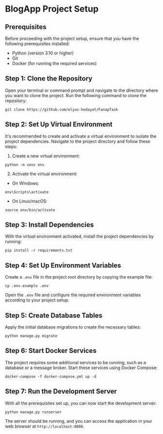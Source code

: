 # BlogApp Project Setup

## Prerequisites

Before proceeding with the project setup, ensure that you have the following prerequisites installed:

- Python (version 3.10 or higher)
- Git
- Docker (for running the required services)

## Step 1: Clone the Repository

Open your terminal or command prompt and navigate to the directory where you want to clone the project. Run the
following command to clone the repository:

```
git clone https://github.com/elyas-hedayat/FanapTask
```

## Step 2: Set Up Virtual Environment

It's recommended to create and activate a virtual environment to isolate the project dependencies. Navigate to the
project directory and follow these steps:

1. Create a new virtual environment:

```
python -m venv env
```

2. Activate the virtual environment:

- On Windows:

```
env\Scripts\activate
```

- On Linux/macOS:

```
source env/bin/activate
```

## Step 3: Install Dependencies

With the virtual environment activated, install the project dependencies by running:

```
pip install -r requirements.txt
```

## Step 4: Set Up Environment Variables

Create a `.env` file in the project root directory by copying the example file:

```
cp .env.example .env
```

Open the `.env` file and configure the required environment variables according to your project setup.

## Step 5: Create Database Tables

Apply the initial database migrations to create the necessary tables:

```
python manage.py migrate
```

## Step 6: Start Docker Services

The project requires some additional services to be running, such as a database or a message broker. Start these
services using Docker Compose:

```
docker-compose -f docker-compose.yml up -d
```

## Step 7: Run the Development Server

With all the prerequisites set up, you can now start the development server:

```
python manage.py runserver
```

The server should be running, and you can access the application in your web browser at `http://localhost:8000`.